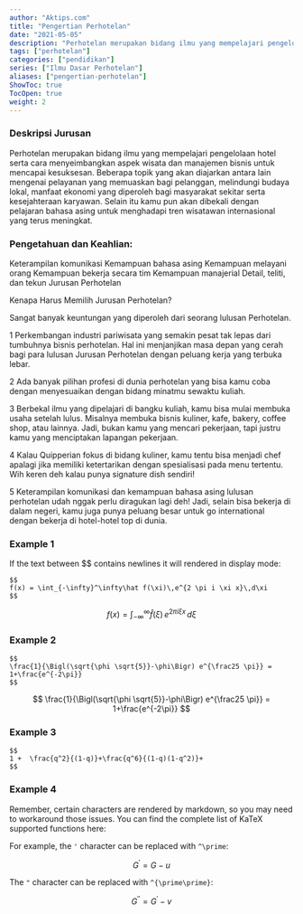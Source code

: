 ```yaml
---
author: "Aktips.com"
title: "Pengertian Perhotelan"
date: "2021-05-05"
description: "Perhotelan merupakan bidang ilmu yang mempelajari pengelolaan hotel serta cara menyeimbangkan aspek wisata dan manajemen bisnis untuk mencapai kesuksesan."
tags: ["perhotelan"]
categories: ["pendidikan"]
series: ["Ilmu Dasar Perhotelan"]
aliases: ["pengertian-perhotelan"]
ShowToc: true
TocOpen: true
weight: 2
---
```


### Deskripsi Jurusan


Perhotelan merupakan bidang ilmu yang mempelajari pengelolaan hotel serta cara menyeimbangkan aspek wisata dan manajemen bisnis untuk mencapai kesuksesan. Beberapa topik yang akan diajarkan antara lain mengenai pelayanan yang memuaskan bagi pelanggan, melindungi budaya lokal, manfaat ekonomi yang diperoleh bagi masyarakat sekitar serta kesejahteraan karyawan. Selain itu kamu pun akan dibekali dengan pelajaran bahasa asing untuk menghadapi tren wisatawan internasional yang terus meningkat.





<!--more-->
### Pengetahuan dan Keahlian:

Keterampilan komunikasi
Kemampuan bahasa asing
Kemampuan melayani orang
Kemampuan bekerja secara tim
Kemampuan manajerial
Detail, teliti, dan tekun
Jurusan Perhotelan

Kenapa Harus Memilih Jurusan Perhotelan?

Sangat banyak keuntungan yang diperoleh dari seorang lulusan Perhotelan.

1
Perkembangan industri pariwisata yang semakin pesat tak lepas dari tumbuhnya bisnis perhotelan. Hal ini menjanjikan masa depan yang cerah bagi para lulusan Jurusan Perhotelan dengan peluang kerja yang terbuka lebar.

2
Ada banyak pilihan profesi di dunia perhotelan yang bisa kamu coba dengan menyesuaikan dengan bidang minatmu sewaktu kuliah.

3
Berbekal ilmu yang dipelajari di bangku kuliah, kamu bisa mulai membuka usaha setelah lulus. Misalnya membuka bisnis kuliner, kafe, bakery, coffee shop, atau lainnya. Jadi, bukan kamu yang mencari pekerjaan, tapi justru kamu yang menciptakan lapangan pekerjaan.

4
Kalau Quipperian fokus di bidang kuliner, kamu tentu bisa menjadi chef apalagi jika memiliki ketertarikan dengan spesialisasi pada menu tertentu. Wih keren deh kalau punya signature dish sendiri!

5
Keterampilan komunikasi dan kemampuan bahasa asing lulusan perhotelan udah nggak perlu diragukan lagi deh! Jadi, selain bisa bekerja di dalam negeri, kamu juga punya peluang besar untuk go international dengan bekerja di hotel-hotel top di dunia.




### Example 1

If the text between $$ contains newlines it will rendered in display mode:
```
$$
f(x) = \int_{-\infty}^\infty\hat f(\xi)\,e^{2 \pi i \xi x}\,d\xi
$$
```
$$
f(x) = \int_{-\infty}^\infty\hat f(\xi)\,e^{2 \pi i \xi x}\,d\xi
$$


### Example 2
```
$$
\frac{1}{\Bigl(\sqrt{\phi \sqrt{5}}-\phi\Bigr) e^{\frac25 \pi}} = 1+\frac{e^{-2\pi}} 
$$
```
$$
\frac{1}{\Bigl(\sqrt{\phi \sqrt{5}}-\phi\Bigr) e^{\frac25 \pi}} = 1+\frac{e^{-2\pi}} 
$$


### Example 3
```
$$
1 +  \frac{q^2}{(1-q)}+\frac{q^6}{(1-q)(1-q^2)}+
$$
```


### Example 4

Remember, certain characters are rendered by markdown, so you may need to workaround those issues. You can find the complete list of KaTeX supported functions here:

For example, the `'` character can  be replaced with `^\prime`:

$$
G^\prime = G - u
$$

The `"` character can  be replaced with `^{\prime\prime}`:

$$
G^{\prime\prime} = G^\prime - v
$$
